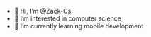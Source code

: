 - 👋 Hi, I’m @Zack-Cs
- 👀 I’m interested in computer science
- 🌱 I’m currently learning mobile development
<!--- - 💞️ I’m looking to collaborate on ...
- 📫 How to reach me ...--->

<!---
Zack-Cs/Zack-Cs is a ✨ special ✨ repository because its `README.md` (this file) appears on your GitHub profile.
You can click the Preview link to take a look at your changes.
--->

